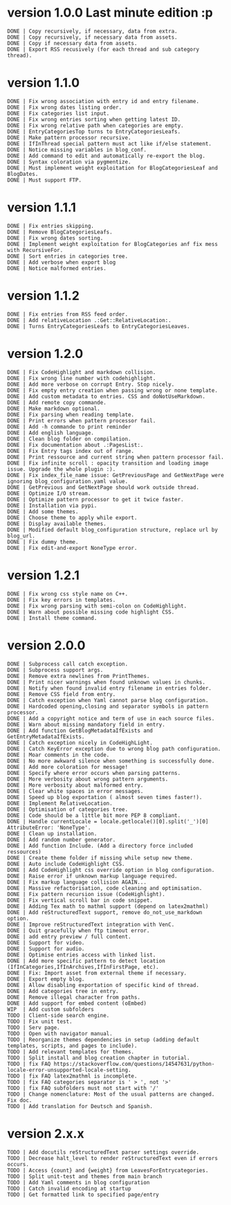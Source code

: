 # version 1.0.0 Last minute edition :p

	DONE | Copy recursively, if necessary, data from extra.
	DONE | Copy recursively, if necessary data from assets.
	DONE | Copy if necessary data from assets.
	DONE | Export RSS recusively (for each thread and sub category thread).

# version 1.1.0

	DONE | Fix wrong association with entry id and entry filename.
	DONE | Fix wrong dates listing order.
	DONE | Fix categories list input.
	DONE | Fix wrong entries sorting when getting latest ID.
	DONE | Fix wrong relative path when categories are empty.
	DONE | EntryCategoriesTop turns to EntryCategoriesLeafs.
	DONE | Make pattern processor recursive.
	DONE | IfInThread special pattern must act like if/else statement.
	DONE | Notice missing variables in blog_conf.
	DONE | Add command to edit and automatically re-export the blog.
	DONE | Syntax coloration via pygmentize.
	DONE | Must implement weight exploitation for BlogCategoriesLeaf and BlogDates.
	DONE | Must support FTP.

# version 1.1.1

	DONE | Fix entries skipping.
	DONE | Remove BlogCategoriesLeafs.
	DONE | Fix wrong dates sorting.
	DONE | Implement weight exploitation for BlogCategories anf fix mess with RecursiveFor.
	DONE | Sort entries in categories tree.
	DONE | Add verbose when export blog
	DONE | Notice malformed entries.

# version 1.1.2

	DONE | Fix entries from RSS feed order.
	DONE | Add relativeLocation .:Get::RelativeLocation:.
	DONE | Turns EntryCategoriesLeafs to EntryCategoriesLeaves.

# version 1.2.0

	DONE | Fix CodeHighlight and markdown collision.
	DONE | Fix wrong line number with codehighlight.
	DONE | Add more verbose on corrupt Entry. Stop nicely.
	DONE | Fix empty entry creation when passing wrong or none template.
	DONE | Add custom metadata to entries. CSS and doNotUseMarkdown.
	DONE | Add remote copy commande.
	DONE | Make markdown optional.
	DONE | Fix parsing when reading template.
	DONE | Print errors when pattern processor fail.
	DONE | Add -h commande to print reminder
	DONE | Add english language.
	DONE | Clean blog folder on compilation.
	DONE | Fix documentation about .:PagesList:.
	DONE | Fix Entry tags index out of range. 
	DONE | Print ressource and current string when pattern processor fail.
	DONE | Fix infinite scroll : opacity transition and loading image issue. Upgrade the whole plugin :).
	DONE | Fix index_file_name issue: GetPreviousPage and GetNextPage were ignoring blog_configuration.yaml value.
	DONE | GetPrevious and GetNextPage should work outside thread.
	DONE | Optimize I/O stream.
	DONE | Optimize pattern processor to get it twice faster.
	DONE | Installation via pypi.
	DONE | Add some themes.
	DONE | Choose theme to apply while export.
	DONE | Display available themes.
	DONE | Modified default blog_configuration structure, replace url by blog_url.
	DONE | Fix dummy theme.
	DONE | Fix edit-and-export NoneType error.

# version 1.2.1

	DONE | Fix wrong css style name on C++.
	DONE | Fix key errors in templates.
	DONE | Fix wrong parsing with semi-colon on CodeHighlight.
	DONE | Warn about possible missing code highlight CSS.
	DONE | Install theme command.

# version 2.0.0

	DONE | Subprocess call catch exception.
	DONE | Subprocess support args.
	DONE | Remove extra newlines from PrintThemes.
	DONE | Print nicer warnings when found unknown values in chunks.
	DONE | Notify when found invalid entry filename in entries folder.
	DONE | Remove CSS field from entry.
	DONE | Catch exception when Yaml cannot parse blog configuration.
	DONE | Hardcoded opening,closing and separator symbols in pattern processor.
	DONE | Add a copyright notice and term of use in each source files.
	DONE | Warn about missing mandatory field in entry.
	DONE | Add function GetBlogMetadataIfExists and GetEntryMetadataIfExists.
	DONE | Catch exception nicely in CodeHighLight.
	DONE | Catch KeyError exception due to wrong blog path configuration.
	DONE | Moar comments in the code.
	DONE | No more awkward silence when something is successfully done.
	DONE | Add more coloration for message!
	DONE | Specify where error occurs when parsing patterns.
	DONE | More verbosity about wrong pattern arguments.
	DONE | More verbosity about malformed entry.
	DONE | Clear white spaces in error messages.
	DONE | Speed up blog exportation ( almost seven times faster!).
	DONE | Implement RelativeLocation.
	DONE | Optimisation of categories tree.
	DONE | Code should be a little bit more PEP 8 compliant.
	DONE | Handle currentLocale = locale.getlocale()[0].split('_')[0] AttributeError: 'NoneType'.
	DONE | Clean up installation.
	DONE | Add random number generator.
	DONE | Add function Include. (Add a directory force included ressources)
	DONE | Create theme folder if missing while setup new theme.
	DONE | Auto include CodeHighlight CSS.
	DONE | Add CodeHighlight css override option in blog configuration.
	DONE | Raise error if unknown markup language required.
	DONE | Fix markup language collision AGAIN...
	DONE | Massive refactorisation, code cleaning and optimisation.
	DONE | Fix pattern recursion issue (CodeHighlight).
	DONE | Fix vertical scroll bar in code snippet.
	DONE | Adding Tex math to mathml support (depend on latex2mathml)
	DONE | Add reStructuredText support, remove do_not_use_markdown option.
	DONE | Improve reStructuredText integration with VenC.
	DONE | Quit gracefully when ftp timeout error.
	DONE | add entry preview / full content.
	DONE | Support for video.
	DONE | Support for audio.
	DONE | Optimise entries access with linked list.
	DONE | Add more specific pattern to detect location (IfInCategories,IfInArchives,IfInFirstPage, etc).
	DONE | Fix: Import asset from external theme if necessary.
	DONE | Export empty blog.
	DONE | Allow disabling exportation of specific kind of thread.
	DONE | Add categories tree in entry.
	DONE | Remove illegal character from paths.
	DONE | Add support for embed content (oEmbed)
	WIP  | Add custom subfolders
	TODO | Client-side search engine.
	TODO | Fix unit test.
	TODO | Serv page.
	TODO | Open with navigator manual.
	TODO | Reorganize themes dependencies in setup (adding default templates, scripts, and pages to include).
	TODO | Add relevant templates for themes.
	TODO | Split install and blog creation chapter in tutorial.
	TODO | fix FAQ https://stackoverflow.com/questions/14547631/python-locale-error-unsupported-locale-setting.
	TODO | fix FAQ latex2mathml is incomplete.
	TODO | fix FAQ categories separator is ' > ', not '>'
	TODO | fix FAQ subfolders must not start with '/'
	TODO | Change nomenclature: Most of the usual patterns are changed. Fix doc.
	TODO | Add translation for Deutsch and Spanish.

# version 2.x.x

	TODO | Add docutils reStructuredText parser settings override.
	TODO | Decrease halt_level to render reStructuredText even if errors occurs.
	TODO | Access {count} and {weight} from LeavesForEntrycategories.
	TODO | Split unit-test and themes from main branch
	TODO | Add Yaml comments in blog configuration
	TODO | Catch invalid encoding at startup
	TODO | Get formatted link to specified page/entry
